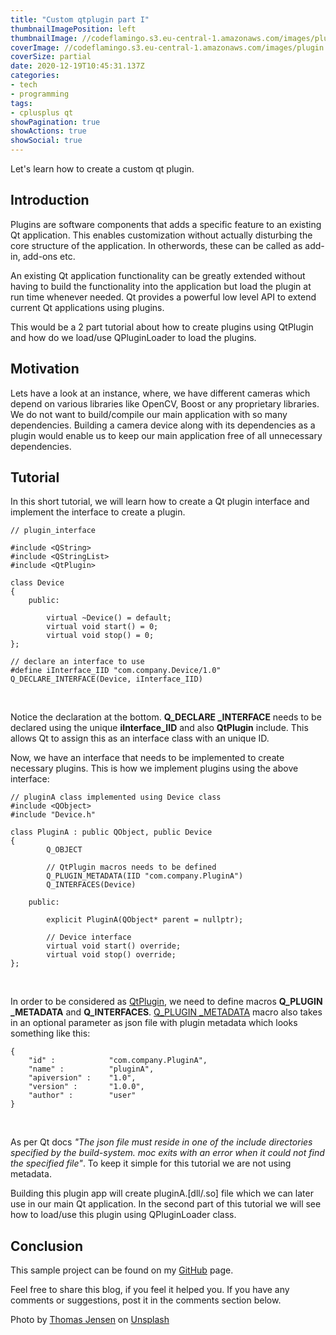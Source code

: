 ```yaml
---
title: "Custom qtplugin part I"
thumbnailImagePosition: left
thumbnailImage: //codeflamingo.s3.eu-central-1.amazonaws.com/images/plugin.jpg
coverImage: //codeflamingo.s3.eu-central-1.amazonaws.com/images/plugin.jpg
coverSize: partial
date: 2020-12-19T10:45:31.137Z
categories:
- tech
- programming
tags:
- cplusplus qt
showPagination: true
showActions: true
showSocial: true
---
```


Let's learn how to create a custom qt plugin.
<!--more-->

## Introduction

Plugins are software components that adds a specific feature to an existing Qt application. This enables customization without actually disturbing the core structure of the application. In otherwords, these can be called as add-in, add-ons etc.

An existing Qt application functionality can be greatly extended without having to build the functionality into the application but load the plugin at run time whenever needed. Qt provides a powerful low level API to extend current Qt applications using plugins. 

This would be a 2 part tutorial about how to create plugins using QtPlugin and how do we load/use QPluginLoader to load the plugins.

## Motivation

Lets have a look at an instance, where, we have different cameras which depend on various libraries like OpenCV, Boost or any proprietary libraries. We do not want to build/compile our main application with so many dependencies. Building a camera device along with its dependencies as a plugin would enable us to keep our main application free of all unnecessary dependencies.

## Tutorial

In this short tutorial, we will learn how to create a Qt plugin interface and implement the interface to create a plugin.

```JS
// plugin_interface

#include <QString>
#include <QStringList>
#include <QtPlugin>

class Device
{
    public:

        virtual ~Device() = default;
        virtual void start() = 0;
        virtual void stop() = 0;
};

// declare an interface to use
#define iInterface_IID "com.company.Device/1.0"
Q_DECLARE_INTERFACE(Device, iInterface_IID)

``` 
<br />

Notice the declaration at the bottom. **Q_DECLARE _INTERFACE** needs to be declared using the unique **iInterface_IID** and also **QtPlugin** include.
This allows Qt to assign this as an interface class with an unique ID.

Now, we have an interface that needs to be implemented to create necessary plugins. This is how we implement plugins using the above interface:

```JS
// pluginA class implemented using Device class
#include <QObject>
#include "Device.h"

class PluginA : public QObject, public Device
{
        Q_OBJECT
        
        // QtPlugin macros needs to be defined
        Q_PLUGIN_METADATA(IID "com.company.PluginA")
        Q_INTERFACES(Device)

    public:

        explicit PluginA(QObject* parent = nullptr);

        // Device interface
        virtual void start() override;
        virtual void stop() override;
};

``` 
<br />

In order to be considered as [QtPlugin](https://doc.qt.io/qt-5/qtplugin.html), we need to define macros **Q_PLUGIN _METADATA** and **Q_INTERFACES**. [Q_PLUGIN _METADATA](https://doc.qt.io/qt-5/qtplugin.html#Q_PLUGIN_METADATA) macro also takes in an optional parameter as json file with plugin metadata which looks something like this:

```JS
{
    "id" :            "com.company.PluginA",
    "name" :          "pluginA",
    "apiversion" :    "1.0",
    "version" :       "1.0.0",
    "author" :        "user"
}

```
<br />

As per Qt docs *"The json file must reside in one of the include directories specified by the build-system. moc exits with an error when it could not find the specified file"*. To keep it simple for this tutorial we are not using metadata. 

Building this plugin app will create pluginA.[dll/.so] file which we can later use in our main Qt application. In the second part of this tutorial we will see how to load/use this plugin using QPluginLoader class.

## Conclusion

This sample project can be found on my [GitHub](https://github.com/SurKM9/PluginLoaderApp) page.

Feel free to share this blog, if you feel it helped you. If you have any comments or suggestions, post it in the comments section below.

<span>Photo by <a href="https://unsplash.com/@thomasjsn?utm_source=unsplash&amp;utm_medium=referral&amp;utm_content=creditCopyText">Thomas Jensen</a> on <a href="https://unsplash.com/s/photos/plugin?utm_source=unsplash&amp;utm_medium=referral&amp;utm_content=creditCopyText">Unsplash</a></span>